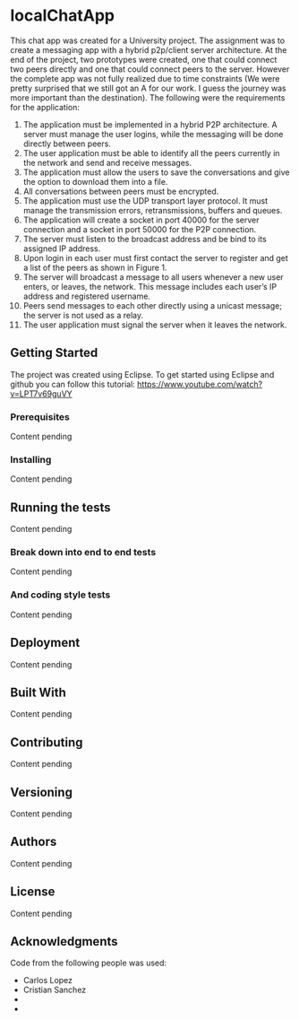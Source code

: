 # localChatApp

This chat app was created for a University project. The assignment was to create a messaging app with a hybrid p2p/client server architecture. At the end of the project, two prototypes were created, one that could connect two peers directly and one that could connect peers to the server. However the complete app was not fully realized due to time constraints (We were pretty surprised that we still got an A for our work. I guess the journey was more important than the destination). The following were the requirements for the application:

1.	The application must be implemented in a hybrid P2P architecture. A server must manage the user logins, while the messaging will be done directly between peers.
2.	The user application must be able to identify all the peers currently in the network and send and receive messages. 
3.	The application must allow the users to save the conversations and give the option to download them into a file. 
4.	All conversations between peers must be encrypted.
5.	The application must use the UDP transport layer protocol. It must manage the transmission errors, retransmissions, buffers and queues.
6.	The application will create a socket in port 40000 for the server connection and a socket in port 50000 for the P2P connection.
7.	The server must listen to the broadcast address and be bind to its assigned IP address. 
8.	Upon login in each user must first contact the server to register and get a list of the peers as shown in Figure 1.  
9.	The server will broadcast a message to all users whenever a new user enters, or leaves, the network. This message includes each user’s IP address and registered username.
10.	Peers send messages to each other directly using a unicast message; the server is not used as a relay. 
11.	The user application must signal the server when it leaves the network.



## Getting Started

The project was created using Eclipse. To get started using Eclipse and github you can follow this tutorial: 
https://www.youtube.com/watch?v=LPT7v69guVY


### Prerequisites

Content pending

### Installing

Content pending


## Running the tests

Content pending


### Break down into end to end tests

Content pending


### And coding style tests

Content pending

## Deployment

Content pending

## Built With

Content pending


## Contributing

Content pending

## Versioning

Content pending


## Authors

Content pending


## License

Content pending

## Acknowledgments
Code from the following people was used:
* Carlos Lopez
* Cristian Sanchez
* 
* 
